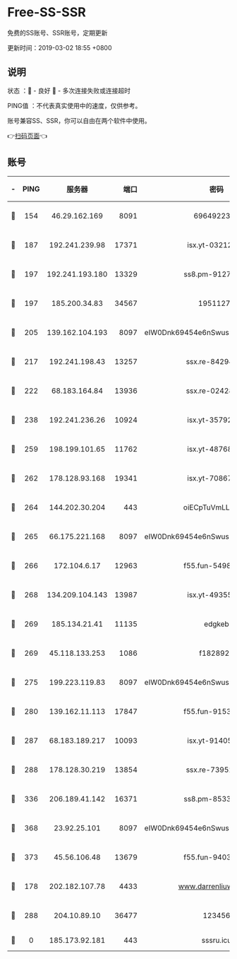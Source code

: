# Free-SS-SSR

免费的SS账号、SSR账号，定期更新

更新时间：2019-03-02 18:55 +0800

## 说明

状态     ：🙂 - 良好 🙁 - 多次连接失败或连接超时

PING值   ：不代表真实使用中的速度，仅供参考。

账号兼容SS、SSR，你可以自由在两个软件中使用。

👉[扫码页面](https://liesauer.github.io/free-ss-ssr.github.io/)👈

## 账号

|-|PING|服务器|端口|密码|加密方式|区域|
|:----:|:----:|:-----:|-----:|:----:|:----:|:----:|
|🙂|154|46.29.162.169|8091|6964922356|aes-256-cfb|RU|
|🙂|187|192.241.239.98|17371|isx.yt-03212931|aes-256-cfb|US|
|🙂|197|192.241.193.180|13329|ss8.pm-91273278|aes-256-cfb|US|
|🙂|197|185.200.34.83|34567|19511276|aes-256-cfb|US|
|🙂|205|139.162.104.193|8097|eIW0Dnk69454e6nSwuspv9DmS201tQ0D|aes-256-cfb|JP|
|🙂|217|192.241.198.43|13257|ssx.re-84294373|aes-256-cfb|US|
|🙂|222|68.183.164.84|13936|ssx.re-02428773|aes-256-cfb|US|
|🙂|238|192.241.236.26|10924|isx.yt-35792736|aes-256-cfb|US|
|🙂|259|198.199.101.65|11762|isx.yt-48768869|aes-256-cfb|US|
|🙂|262|178.128.93.168|19341|isx.yt-70867662|aes-256-cfb|SG|
|🙂|264|144.202.30.204|443|oiECpTuVmLLxk4Ts|aes-256-cfb|US|
|🙂|265|66.175.221.168|8097|eIW0Dnk69454e6nSwuspv9DmS201tQ0D|aes-256-cfb|US|
|🙂|266|172.104.6.17|12963|f55.fun-54984893|aes-256-cfb|US|
|🙂|268|134.209.104.143|13987|isx.yt-49355412|aes-256-cfb|SG|
|🙂|269|185.134.21.41|11135|edgkeb|aes-256-cfb|GB|
|🙂|269|45.118.133.253|1086|f1828920|aes-256-cfb|SG|
|🙂|275|199.223.119.83|8097|eIW0Dnk69454e6nSwuspv9DmS201tQ0D|aes-256-cfb|US|
|🙂|280|139.162.11.113|17847|f55.fun-91530926|aes-256-cfb|SG|
|🙂|287|68.183.189.217|10093|isx.yt-91405923|aes-256-cfb|SG|
|🙂|288|178.128.30.219|13854|ssx.re-73952571|aes-256-cfb|SG|
|🙂|336|206.189.41.142|16371|ss8.pm-85330521|aes-256-cfb|SG|
|🙂|368|23.92.25.101|8097|eIW0Dnk69454e6nSwuspv9DmS201tQ0D|aes-256-cfb|US|
|🙂|373|45.56.106.48|13679|f55.fun-94035018|aes-256-cfb|US|
|🙂|178|202.182.107.78|4433|www.darrenliuwei.com|aes-256-cfb|JP|
|🙂|288|204.10.89.10|36477|123456|aes-256-cfb|US|
|🙁|0|185.173.92.181|443|sssru.icu|rc4-md5|RU|
